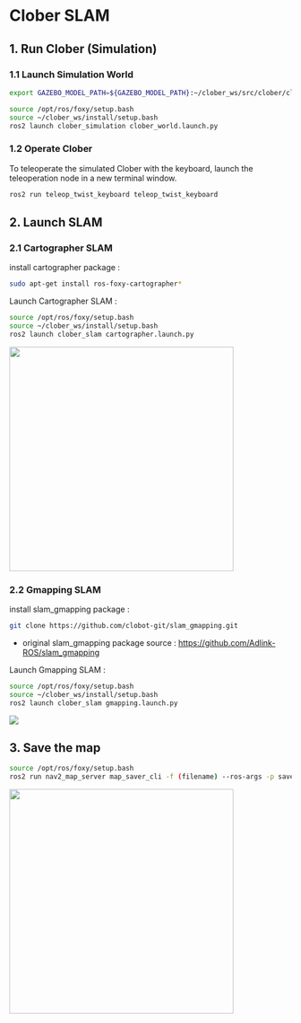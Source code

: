 # Clober SLAM

## 1. Run Clober (Simulation)
### 1.1 Launch Simulation World
```bash
export GAZEBO_MODEL_PATH=${GAZEBO_MODEL_PATH}:~/clober_ws/src/clober/clober_simulation/models

source /opt/ros/foxy/setup.bash
source ~/clober_ws/install/setup.bash
ros2 launch clober_simulation clober_world.launch.py
```

### 1.2 Operate Clober
To teleoperate the simulated Clober with the keyboard, launch the teleoperation node in a new terminal window.
```bash
ros2 run teleop_twist_keyboard teleop_twist_keyboard
```

## 2. Launch SLAM
### 2.1  Cartographer SLAM

install cartographer package :
```bash
sudo apt-get install ros-foxy-cartographer*
```

Launch Cartographer SLAM :

```bash
source /opt/ros/foxy/setup.bash
source ~/clober_ws/install/setup.bash
ros2 launch clober_slam cartographer.launch.py
```

<img align="center" src="https://github.com/clobot-git/clober/blob/foxy-devel/images/clober_slam.png" width=400>

### 2.2  Gmapping SLAM

install slam_gmapping package :
```bash
git clone https://github.com/clobot-git/slam_gmapping.git
```

* original slam_gmapping package source : https://github.com/Adlink-ROS/slam_gmapping

Launch Gmapping SLAM :

```bash
source /opt/ros/foxy/setup.bash
source ~/clober_ws/install/setup.bash
ros2 launch clober_slam gmapping.launch.py
```
<img align="center" src="https://github.com/clobot-git/clober/blob/foxy-devel/images/clober_slam.gif">


## 3. Save the map
```bash
source /opt/ros/foxy/setup.bash
ros2 run nav2_map_server map_saver_cli -f (filename) --ros-args -p save_map_timeout:=10000
```

<img align="center" src="https://github.com/clobot-git/clober/blob/foxy-devel/images/map_3x3.png" width=400>


